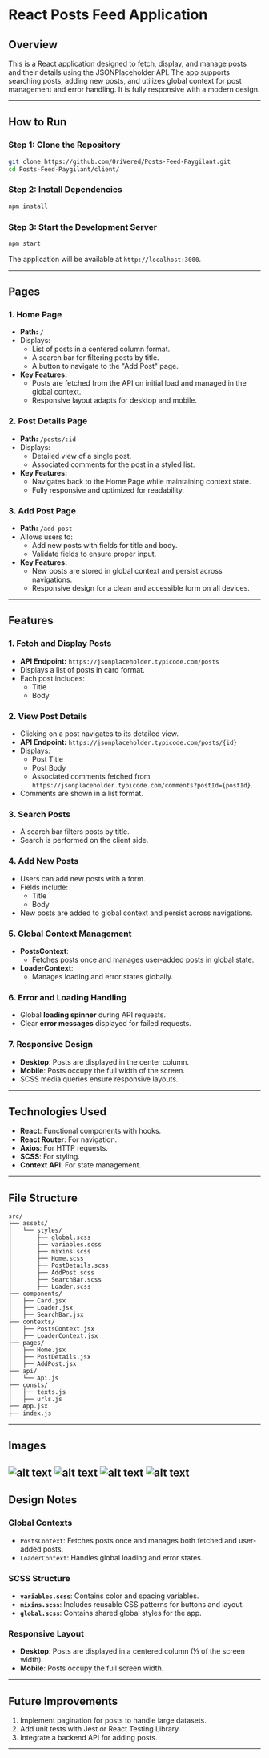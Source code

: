 # React Posts Feed Application

## **Overview**
This is a React application designed to fetch, display, and manage posts and their details using the JSONPlaceholder API. The app supports searching posts, adding new posts, and utilizes global context for post management and error handling. It is fully responsive with a modern design.

---

## **How to Run**

### **Step 1: Clone the Repository**
```bash
git clone https://github.com/OriVered/Posts-Feed-Paygilant.git
cd Posts-Feed-Paygilant/client/
```

### **Step 2: Install Dependencies**
```bash
npm install
```

### **Step 3: Start the Development Server**
```bash
npm start
```
The application will be available at `http://localhost:3000`.

---

## **Pages**

### **1. Home Page**
- **Path:** `/`
- Displays:
  - List of posts in a centered column format.
  - A search bar for filtering posts by title.
  - A button to navigate to the "Add Post" page.
- **Key Features:**
  - Posts are fetched from the API on initial load and managed in the global context.
  - Responsive layout adapts for desktop and mobile.

### **2. Post Details Page**
- **Path:** `/posts/:id`
- Displays:
  - Detailed view of a single post.
  - Associated comments for the post in a styled list.
- **Key Features:**
  - Navigates back to the Home Page while maintaining context state.
  - Fully responsive and optimized for readability.

### **3. Add Post Page**
- **Path:** `/add-post`
- Allows users to:
  - Add new posts with fields for title and body.
  - Validate fields to ensure proper input.
- **Key Features:**
  - New posts are stored in global context and persist across navigations.
  - Responsive design for a clean and accessible form on all devices.

---

## **Features**

### **1. Fetch and Display Posts**
- **API Endpoint:** `https://jsonplaceholder.typicode.com/posts`
- Displays a list of posts in card format.
- Each post includes:
  - Title
  - Body

### **2. View Post Details**
- Clicking on a post navigates to its detailed view.
- **API Endpoint:** `https://jsonplaceholder.typicode.com/posts/{id}`
- Displays:
  - Post Title
  - Post Body
  - Associated comments fetched from `https://jsonplaceholder.typicode.com/comments?postId={postId}`.
- Comments are shown in a list format.

### **3. Search Posts**
- A search bar filters posts by title.
- Search is performed on the client side.

### **4. Add New Posts**
- Users can add new posts with a form.
- Fields include:
  - Title
  - Body
- New posts are added to global context and persist across navigations.

### **5. Global Context Management**
- **PostsContext**:
  - Fetches posts once and manages user-added posts in global state.
- **LoaderContext**:
  - Manages loading and error states globally.

### **6. Error and Loading Handling**
- Global **loading spinner** during API requests.
- Clear **error messages** displayed for failed requests.

### **7. Responsive Design**
- **Desktop**: Posts are displayed in the center column.
- **Mobile**: Posts occupy the full width of the screen.
- SCSS media queries ensure responsive layouts.

---

## **Technologies Used**
- **React**: Functional components with hooks.
- **React Router**: For navigation.
- **Axios**: For HTTP requests.
- **SCSS**: For styling.
- **Context API**: For state management.

---

## **File Structure**
```plaintext
src/
├── assets/
│   └── styles/
│       ├── global.scss
│       ├── variables.scss
│       ├── mixins.scss
│       ├── Home.scss
│       ├── PostDetails.scss
│       ├── AddPost.scss
│       ├── SearchBar.scss
│       ├── Loader.scss
├── components/
│   ├── Card.jsx
│   ├── Loader.jsx
│   ├── SearchBar.jsx
├── contexts/
│   ├── PostsContext.jsx
│   ├── LoaderContext.jsx
├── pages/
│   ├── Home.jsx
│   ├── PostDetails.jsx
│   ├── AddPost.jsx
├── api/
│   └── Api.js
├── consts/
│   ├── texts.js
│   ├── urls.js
├── App.jsx
├── index.js
```

---

## **Images**
![alt text](src/assets/images/Home.png)
![alt text](src/assets/images/AddPost.png)
![alt text](src/assets/images/PostDetails.png)
![alt text](src/assets/images/Search.png)
---

## **Design Notes**

### **Global Contexts**
- `PostsContext`: Fetches posts once and manages both fetched and user-added posts.
- `LoaderContext`: Handles global loading and error states.

### **SCSS Structure**
- **`variables.scss`**: Contains color and spacing variables.
- **`mixins.scss`**: Includes reusable CSS patterns for buttons and layout.
- **`global.scss`**: Contains shared global styles for the app.

### **Responsive Layout**
- **Desktop**: Posts are displayed in a centered column (⅓ of the screen width).
- **Mobile**: Posts occupy the full screen width.

---

## **Future Improvements**
1. Implement pagination for posts to handle large datasets.
2. Add unit tests with Jest or React Testing Library.
3. Integrate a backend API for adding posts.

---
